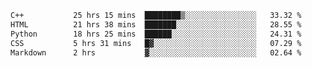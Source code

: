 <!--START_SECTION:waka-->

```txt
C++           25 hrs 15 mins  ████████▒░░░░░░░░░░░░░░░░   33.32 %
HTML          21 hrs 38 mins  ███████░░░░░░░░░░░░░░░░░░   28.55 %
Python        18 hrs 25 mins  ██████░░░░░░░░░░░░░░░░░░░   24.31 %
CSS           5 hrs 31 mins   █▓░░░░░░░░░░░░░░░░░░░░░░░   07.29 %
Markdown      2 hrs           ▓░░░░░░░░░░░░░░░░░░░░░░░░   02.64 %
```

<!--END_SECTION:waka-->

